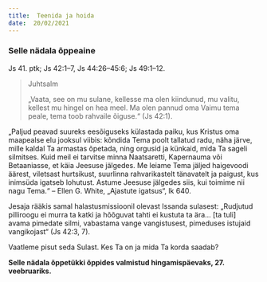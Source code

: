 ```yaml
---
title:  Teenida ja hoida  
date:  20/02/2021  
---
```


### Selle nädala õppeaine

Js 41. ptk; Js 42:1–7, Js 44:26–45:6; Js 49:1–12.

> <p>Juhtsalm</p>
> „Vaata, see on mu sulane, kellesse ma olen kiindunud, mu valitu, kellest mu hingel on hea meel. Ma olen pannud oma Vaimu tema peale, tema toob rahvaile õiguse.“ (Js 42:1).

„Paljud peavad suureks eesõiguseks külastada paiku, kus Kristus oma maapealse elu jooksul viibis: kõndida Tema poolt tallatud radu, näha järve, mille kaldal Ta armastas õpetada, ning orgusid ja künkaid, mida Ta sageli silmitses. Kuid meil ei tarvitse minna Naatsaretti, Kapernauma või Betaaniasse, et käia Jeesuse jälgedes. Me leiame Tema jäljed haigevoodi äärest, viletsast hurtsikust, suurlinna rahvarikastelt tänavatelt ja paigust, kus inimsüda igatseb lohutust. Astume Jeesuse jälgedes siis, kui toimime nii nagu Tema.“ – Ellen G. White, „Ajastute igatsus“, lk 640.

Jesaja rääkis samal halastusmissioonil olevast Issanda sulasest: „Rudjutud pilliroogu ei murra ta katki ja hõõguvat tahti ei kustuta ta ära… [ta tuli] avama pimedate silmi, vabastama vange vangistusest, pimeduses istujaid vangikojast“ (Js 42:3, 7).

Vaatleme pisut seda Sulast. Kes Ta on ja mida Ta korda saadab?

__Selle nädala õppetükki õppides valmistud hingamispäevaks, 27. veebruariks.__